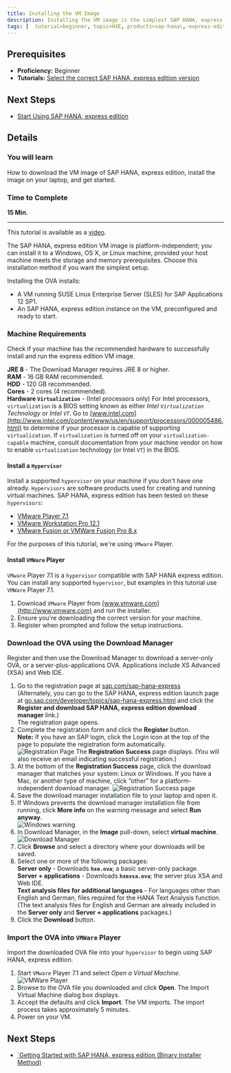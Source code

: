 ```yaml
---
title: Installing the VM Image
description: Installing the VM image is the simplest SAP HANA, express edition setup for compatible Windows, OS X, and Linux machines. This method installs a prepackaged express edition appliance running on a SUSE Linux VM guest.
tags: [  tutorial>beginner, topic>HXE, products>sap-hana\,-express-edition ]
---
```


## Prerequisites  
 - **Proficiency:** Beginner
 - **Tutorials:** [Select the correct SAP HANA, express edition version](http://go.sap.com/developer/how-tos/hxe-ua-version.html)

## Next Steps
 - [Start Using SAP HANA, express edition](http://go.sap.com/developer/tutorials/hxe-ua-getting-started-vm.html)

## Details
### You will learn  
How to download the VM image of SAP HANA, express edition, install the image on your laptop, and get started.

### Time to Complete
**15 Min**.

---

This tutorial is available as a [video](http://go.sap.com/assetdetail/2016/09/d2900513-8a7c-0010-82c7-eda71af511fa.html).

The SAP HANA, express edition VM image is platform-independent; you can install it to a Windows, OS X, or Linux machine, provided your host machine meets the storage and memory prerequisites. Choose this installation method if you want the simplest setup.

Installing the OVA installs:
 * A VM running SUSE Linux Enterprise Server (SLES) for SAP Applications 12 SP1.
 * An SAP HANA, express edition instance on the VM, preconfigured and ready to start.

### Machine Requirements
Check if your machine has the recommended hardware to successfully install and run the express edition VM image.

**JRE 8** - The Download Manager requires JRE 8 or higher.  
**RAM** - 16 GB RAM recommended.  
**HDD** - 120 GB recommended.  
**Cores** - 2 cores (4 recommended).  
**Hardware `Virtualization`** - (Intel processors only) For Intel processors, `virtualization` is a BIOS setting known as either *Intel `Virtualization` Technology* or *Intel `VT`*. Go to [www.intel.com](http://www.intel.com/content/www/us/en/support/processors/000005486.html) to determine if your processor is capable of supporting `virtualization`. If `virtualization` is turned off on your `virtualization-capable` machine, consult documentation from your machine vendor on how to enable `virtualization` technology (or Intel `VT`) in the BIOS.

#### Install a `Hypervisor`
Install a supported `hypervisor` on your machine if you don't have one already. `Hypervisors` are software products used for creating and running virtual machines.
SAP HANA, express edition has been tested on these `hypervisors`:
* [VMware Player 7.1](https://www.vmware.com/)
* [VMware Workstation Pro 12.1](https://www.vmware.com/)
* [VMware Fusion or VMWare Fusion Pro 8.x](https://www.vmware.com/)

For the purposes of this tutorial, we're using `VMware` Player.

#### Install `VMWare` Player
`VMware` Player 7.1 is a `hypervisor` compatible with SAP HANA express edition. You can install any supported `hypervisor`, but examples in this tutorial use `VMWare` Player 7.1.

1. Download `VMware` Player from [www.vmware.com](http://www.vmware.com) and run the installer.
2. Ensure you're downloading the correct version for your machine.
3. Register when prompted and follow the setup instructions.

### Download the OVA using the Download Manager
Register and then use the Download Manager to download a server-only OVA, or a server-plus-applications OVA. Applications include XS Advanced (XSA) and Web IDE.

1. Go to the registration page at [sap.com/sap-hana-express](http://sap.com/sap-hana-express)   
(Alternately, you can go to the SAP HANA, express edition launch page at [go.sap.com/developer/topics/sap-hana-express.html](http://go.sap.com/developer/topics/sap-hana-express.html) and click the **Register and download SAP HANA, express edition download manager** link.)  
The registration page opens.
2. Complete the registration form and click the **Register** button.  
**Note:** If you have an SAP login, click the Login icon at the top of the page to populate the registration form automatically.
![Registration Page](HXE_register.PNG)
The **Registration Success** page displays. (You will also receive an email indicating successful registration.)
3. At the bottom of the **Registration Success** page, click the download manager that matches your system: Linux or Windows. If you have a Mac, or another type of machine, click “other” for a platform-independent download manager.
![Registration Success page](HXE_register_success.PNG)
4. Save the download manager installation file to your laptop and open it.
5. If Windows prevents the download manager installation file from running, click **More info** on the warning message and select **Run anyway**.  
![Windows warning](hxe_win_warning.PNG)
6. In Download Manager, in the **Image** pull-down, select **virtual machine**.
![Download Manager](HXE_download_mgr.PNG)
7. Click **Browse** and select a directory where your downloads will be saved.
8. Select one or more of the following packages:  
**Server only** - Downloads **`hxe.ova`**; a basic server-only package.  
**Server + applications** - Downloads **`hxexsa.ova`**; the server plus XSA and Web IDE.  
**Text analysis files for additional languages** - For languages other than English and German, files required for the HANA Text Analysis function. (The text analysis files for English and German are already included in the **Server only** and **Server + applications** packages.)
9. Click the **Download** button.

### Import the OVA into `VMWare` Player
Import the downloaded OVA file into your `hypervisor` to begin using SAP HANA, express edition.

1. Start `VMware` Player 7.1 and select *Open a Virtual Machine*.  
![VMWare Player](hxe_vmware_import.PNG)
2. Browse to the OVA file you downloaded and click **Open**. The Import Virtual Machine dialog box displays.
3. Accept the defaults and click **Import**. The VM imports. The import process takes approximately 5 minutes.
4. Power on your VM.

## Next Steps
 - [`Getting Started with SAP HANA, express edition (Binary Installer Method)](http://go.sap.com/developer/tutorials/hxe-ua-getting-started-vm.html)
